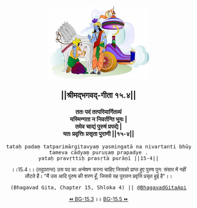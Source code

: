 <center><img src="../../asset/BG.png" alt="#API #bhagavadgitaapi #slok #nodejs #js #api #gitaapi #krishna #hinduism #vedic #ISKCON #shreemadbhagavadgita #technology"/>
<h2>||श्रीमद्‍भगवद्‍-गीता १५.४||</h2>
<h3>ततः पदं तत्परिमार्गितव्यं<br/>यस्मिन्गता न निवर्तन्ति भूयः |<br/>तमेव चाद्यं पुरुषं प्रपद्ये |<br/>यतः प्रवृत्तिः प्रसृता पुराणी ||१५-४||</h3>
<pre>tataḥ padaṃ tatparimārgitavyaṃ yasmingatā na nivartanti bhūyaḥ .<br/>tameva cādyaṃ puruṣaṃ prapadye .<br/>yataḥ pravṛttiḥ prasṛtā purāṇī ||15-4||</pre>
<p>।।15.4।। (तदुपरान्त) उस पद का अन्वेषण करना चाहिए जिसको प्राप्त हुए पुरुष पुन: संसार में नहीं लौटते हैं। "मैं उस आदि पुरुष की शरण हूँ, जिससे यह पुरातन प्रवृत्ति प्रसृत हुई है"।।</p>
<pre>(Bhagavad Gita, Chapter 15, Shloka 4) || <a href="https://twitter.com/bhagavadgitaapi">@BhagavadGitaApi</a></pre><a href="../../15/3">⏪  BG-15.3</a><b>        ।।        </b><a href="../../15/5">BG-15.5  ⏩</a></center></center>